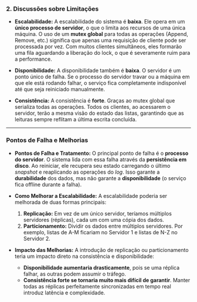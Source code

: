 ### 2. Discussões sobre Limitações

* **Escalabilidade:** A escalabilidade do sistema é **baixa**. Ele opera em um **único processo de servidor**, o que o limita aos recursos de uma única máquina. O uso de um **mutex global** para todas as operações (Append, Remove, etc.) significa que apenas uma requisição de cliente pode ser processada por vez. Com muitos clientes simultâneos, eles formarão uma fila aguardando a liberação do lock, o que é severamente ruim para a  performance.

* **Disponibilidade:** A disponibilidade também é **baixa**. O servidor é um ponto único de falha. Se o processo do servidor travar ou a máquina em que ele está rodando falhar, o serviço fica completamente indisponível até que seja reiniciado manualmente.

* **Consistência:** A consistência é **forte**. Graças ao mutex global que serializa todas as operações. Todos os clientes, ao acessarem o servidor, terão a mesma visão do estado das listas, garantindo que as leituras sempre reflitam a última escrita concluída.

---

### Pontos de Falha e Melhorias

* **Pontos de Falha e Tratamento:** O principal ponto de falha é o **processo do servidor**. O sistema lida com essa falha através da **persistência em disco**. Ao reiniciar, ele recupera seu estado carregando o último *snapshot* e reaplicando as operações do *log*. Isso garante a **durabilidade** dos dados, mas não garante a **disponibilidade** (o serviço fica offline durante a falha).

* **Como Melhorar a Escalabilidade:** A escalabilidade poderia ser melhorada de duas formas principais:
    1.  **Replicação:** Em vez de um único servidor, teríamos múltiplos servidores (réplicas), cada um com uma cópia dos dados. 
    2.  **Particionamento:** Dividir os dados entre múltiplos servidores. Por exemplo, listas de A-M ficariam no Servidor 1 e listas de N-Z no Servidor 2.

* **Impacto das Melhorias:** A introdução de replicação ou particionamento teria um impacto direto na consistência e disponibilidade:
    * **Disponibilidade aumentaria drasticamente**, pois se uma réplica falhar, as outras podem assumir o tráfego.
    * **Consistência forte se tornaria muito mais difícil de garantir**. Manter todas as réplicas perfeitamente sincronizadas em tempo real introduz latência e complexidade.